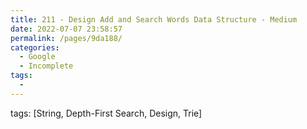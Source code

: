 ```yaml
---
title: 211 - Design Add and Search Words Data Structure - Medium
date: 2022-07-07 23:58:57
permalink: /pages/9da188/
categories:
  - Google
  - Incomplete
tags:
  - 
---
```

tags: [String, Depth-First Search, Design, Trie]